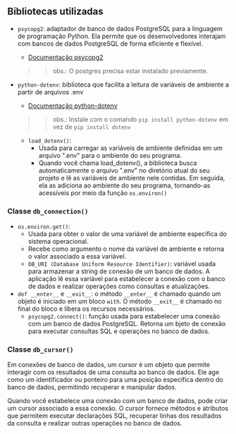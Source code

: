 ## Bibliotecas utilizadas
- `psycopg2`: adaptador de banco de dados PostgreSQL para a linguagem de programação Python. Ela permite que os desenvolvedores interajam com bancos de dados PostgreSQL de forma eficiente e flexível.
	- [Documentação psycopg2](https://www.psycopg.org/docs/)
	>> obs.: O postgres precisa estar instalado previamente.

- `python-dotenv`: biblioteca que facilita a leitura de variáveis de ambiente a partir de arquivos .env
	- [Documentação python-dotenv](https://pypi.org/project/python-dotenv/)
	>> obs.: Instale com o comando `pip install python-dotenv` em vez de `pip install dotenv`
	- `load_dotenv()`:
		- Usada para carregar as variáveis de ambiente definidas em um arquivo ".env" para o ambiente do seu programa.
		- Quando você chama load_dotenv(), a biblioteca busca automaticamente o arquivo ".env" no diretório atual do seu projeto e lê as variáveis de ambiente nele contidas. Em seguida, ela as adiciona ao ambiente do seu programa, tornando-as acessíveis por meio da função `os.environ()`

### Classe `db_connection()`
- `os.environ.get()`:
	- Usada para obter o valor de uma variável de ambiente específica do sistema operacional.
	- Recebe como argumento o nome da variável de ambiente e retorna o valor associado a essa variável.
	- `DB_URI (Database Uniform Resource Identifier)`: variável usada para armazenar a string de conexão de um banco de dados. A aplicação lê essa variável para estabelecer a conexão com o banco de dados e realizar operações como consultas e atualizações.
- `def __enter__` e  `__exit__`: o método `__enter__` é chamado quando um objeto é iniciado em um bloco `with`. O método `__exit__` é chamado no final do bloco e libera os recursos necessários.
	- `psycopg2.connect()`: função usada para estabelecer uma conexão com um banco de dados PostgreSQL. Retorna um bjeto de conexão para executar consultas SQL e operações no banco de dados.

### Classe `db_cursor()`
Em conexões de banco de dados, um cursor é um objeto que permite interagir com os resultados de uma consulta ao banco de dados. Ele age como um identificador ou ponteiro para uma posição específica dentro do banco de dados, permitindo recuperar e manipular dados.

Quando você estabelece uma conexão com um banco de dados, pode criar um cursor associado a essa conexão. O cursor fornece métodos e atributos que permitem executar declarações SQL, recuperar linhas dos resultados da consulta e realizar outras operações no banco de dados.
